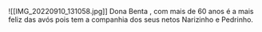 ![[IMG_20220910_131058.jpg]]
Dona Benta , com mais de 60 anos é a mais feliz das avós pois tem a companhia dos seus netos Narizinho e Pedrinho.
